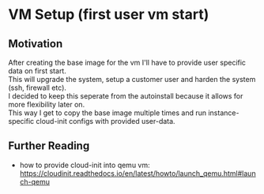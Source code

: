 # VM Setup (first user vm start)

## Motivation
After creating the base image for the vm I'll have to provide user specific data on first start.\
This will upgrade the system, setup a customer user and harden the system (ssh, firewall etc).\
I decided to keep this seperate from the autoinstall because it allows for more flexibility later on.\
This way I get to copy the base image multiple times and run instance-specific cloud-init configs with provided user-data.

## Further Reading
- how to provide cloud-init into qemu vm: https://cloudinit.readthedocs.io/en/latest/howto/launch_qemu.html#launch-qemu